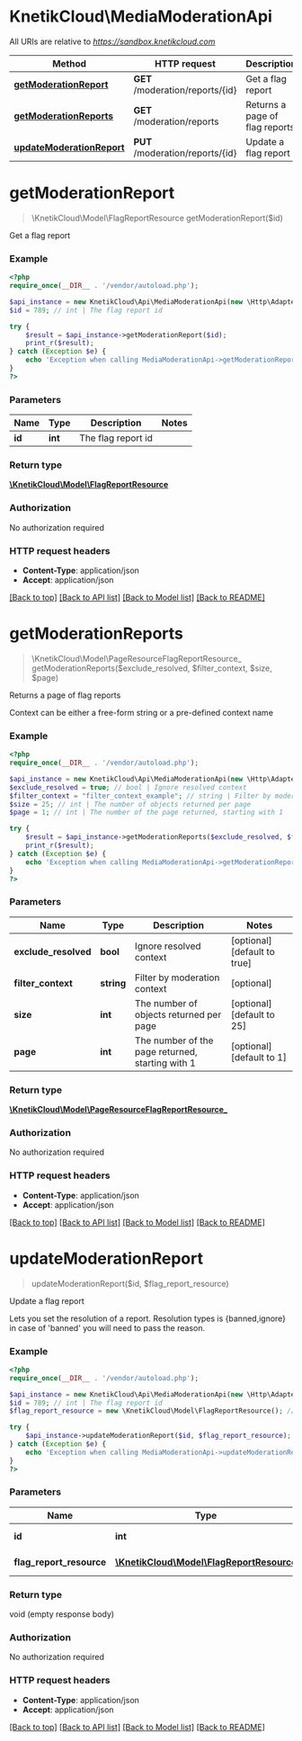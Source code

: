 # KnetikCloud\MediaModerationApi

All URIs are relative to *https://sandbox.knetikcloud.com*

Method | HTTP request | Description
------------- | ------------- | -------------
[**getModerationReport**](MediaModerationApi.md#getModerationReport) | **GET** /moderation/reports/{id} | Get a flag report
[**getModerationReports**](MediaModerationApi.md#getModerationReports) | **GET** /moderation/reports | Returns a page of flag reports
[**updateModerationReport**](MediaModerationApi.md#updateModerationReport) | **PUT** /moderation/reports/{id} | Update a flag report


# **getModerationReport**
> \KnetikCloud\Model\FlagReportResource getModerationReport($id)

Get a flag report

### Example
```php
<?php
require_once(__DIR__ . '/vendor/autoload.php');

$api_instance = new KnetikCloud\Api\MediaModerationApi(new \Http\Adapter\Guzzle6\Client());
$id = 789; // int | The flag report id

try {
    $result = $api_instance->getModerationReport($id);
    print_r($result);
} catch (Exception $e) {
    echo 'Exception when calling MediaModerationApi->getModerationReport: ', $e->getMessage(), PHP_EOL;
}
?>
```

### Parameters

Name | Type | Description  | Notes
------------- | ------------- | ------------- | -------------
 **id** | **int**| The flag report id |

### Return type

[**\KnetikCloud\Model\FlagReportResource**](../Model/FlagReportResource.md)

### Authorization

No authorization required

### HTTP request headers

 - **Content-Type**: application/json
 - **Accept**: application/json

[[Back to top]](#) [[Back to API list]](../../README.md#documentation-for-api-endpoints) [[Back to Model list]](../../README.md#documentation-for-models) [[Back to README]](../../README.md)

# **getModerationReports**
> \KnetikCloud\Model\PageResourceFlagReportResource_ getModerationReports($exclude_resolved, $filter_context, $size, $page)

Returns a page of flag reports

Context can be either a free-form string or a pre-defined context name

### Example
```php
<?php
require_once(__DIR__ . '/vendor/autoload.php');

$api_instance = new KnetikCloud\Api\MediaModerationApi(new \Http\Adapter\Guzzle6\Client());
$exclude_resolved = true; // bool | Ignore resolved context
$filter_context = "filter_context_example"; // string | Filter by moderation context
$size = 25; // int | The number of objects returned per page
$page = 1; // int | The number of the page returned, starting with 1

try {
    $result = $api_instance->getModerationReports($exclude_resolved, $filter_context, $size, $page);
    print_r($result);
} catch (Exception $e) {
    echo 'Exception when calling MediaModerationApi->getModerationReports: ', $e->getMessage(), PHP_EOL;
}
?>
```

### Parameters

Name | Type | Description  | Notes
------------- | ------------- | ------------- | -------------
 **exclude_resolved** | **bool**| Ignore resolved context | [optional] [default to true]
 **filter_context** | **string**| Filter by moderation context | [optional]
 **size** | **int**| The number of objects returned per page | [optional] [default to 25]
 **page** | **int**| The number of the page returned, starting with 1 | [optional] [default to 1]

### Return type

[**\KnetikCloud\Model\PageResourceFlagReportResource_**](../Model/PageResourceFlagReportResource_.md)

### Authorization

No authorization required

### HTTP request headers

 - **Content-Type**: application/json
 - **Accept**: application/json

[[Back to top]](#) [[Back to API list]](../../README.md#documentation-for-api-endpoints) [[Back to Model list]](../../README.md#documentation-for-models) [[Back to README]](../../README.md)

# **updateModerationReport**
> updateModerationReport($id, $flag_report_resource)

Update a flag report

Lets you set the resolution of a report. Resolution types is {banned,ignore} in case of 'banned' you will need to pass the reason.

### Example
```php
<?php
require_once(__DIR__ . '/vendor/autoload.php');

$api_instance = new KnetikCloud\Api\MediaModerationApi(new \Http\Adapter\Guzzle6\Client());
$id = 789; // int | The flag report id
$flag_report_resource = new \KnetikCloud\Model\FlagReportResource(); // \KnetikCloud\Model\FlagReportResource | The new flag report

try {
    $api_instance->updateModerationReport($id, $flag_report_resource);
} catch (Exception $e) {
    echo 'Exception when calling MediaModerationApi->updateModerationReport: ', $e->getMessage(), PHP_EOL;
}
?>
```

### Parameters

Name | Type | Description  | Notes
------------- | ------------- | ------------- | -------------
 **id** | **int**| The flag report id |
 **flag_report_resource** | [**\KnetikCloud\Model\FlagReportResource**](../Model/FlagReportResource.md)| The new flag report | [optional]

### Return type

void (empty response body)

### Authorization

No authorization required

### HTTP request headers

 - **Content-Type**: application/json
 - **Accept**: application/json

[[Back to top]](#) [[Back to API list]](../../README.md#documentation-for-api-endpoints) [[Back to Model list]](../../README.md#documentation-for-models) [[Back to README]](../../README.md)

